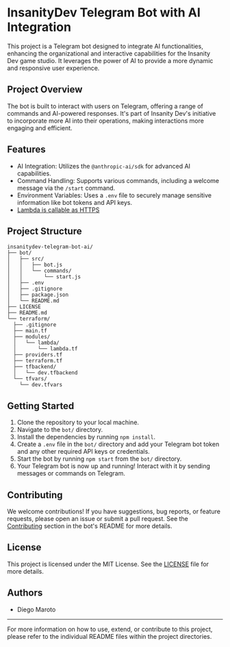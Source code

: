 # InsanityDev Telegram Bot with AI Integration

This project is a Telegram bot designed to integrate AI functionalities, enhancing the organizational and interactive capabilities for the Insanity Dev game studio. It leverages the power of AI to provide a more dynamic and responsive user experience.

## Project Overview

The bot is built to interact with users on Telegram, offering a range of commands and AI-powered responses. It's part of Insanity Dev's initiative to incorporate more AI into their operations, making interactions more engaging and efficient.

## Features

- AI Integration: Utilizes the `@anthropic-ai/sdk` for advanced AI capabilities.
- Command Handling: Supports various commands, including a welcome message via the `/start` command.
- Environment Variables: Uses a `.env` file to securely manage sensitive information like bot tokens and API keys.
- [Lambda is callable as HTTPS](https://hkgmaop54yrwijhn25xs5kmjne0entnv.lambda-url.eu-west-3.on.aws/)

## Project Structure
```
insanitydev-telegram-bot-ai/
├── bot/
│   ├── src/
│   │   ├── bot.js
│   │   └── commands/
│   │       └── start.js
│   ├── .env
│   ├── .gitignore
│   ├── package.json
│   └── README.md
├── LICENSE
├── README.md
└── terraform/
  ├── .gitignore
  ├── main.tf
  ├── modules/
  │   └── lambda/
  │       └── lambda.tf
  ├── providers.tf
  ├── terraform.tf
  ├── tfbackend/
  │   └── dev.tfbackend
  └── tfvars/
    └── dev.tfvars
```

## Getting Started

1. Clone the repository to your local machine.
2. Navigate to the `bot/` directory.
3. Install the dependencies by running `npm install`.
4. Create a `.env` file in the `bot/` directory and add your Telegram bot token and any other required API keys or credentials.
5. Start the bot by running `npm start` from the `bot/` directory.
6. Your Telegram bot is now up and running! Interact with it by sending messages or commands on Telegram.

## Contributing

We welcome contributions! If you have suggestions, bug reports, or feature requests, please open an issue or submit a pull request. See the [Contributing](bot/README.md#Contributing) section in the bot's README for more details.

## License

This project is licensed under the MIT License. See the [LICENSE](LICENSE) file for more details.

## Authors

- Diego Maroto

---

For more information on how to use, extend, or contribute to this project, please refer to the individual README files within the project directories.